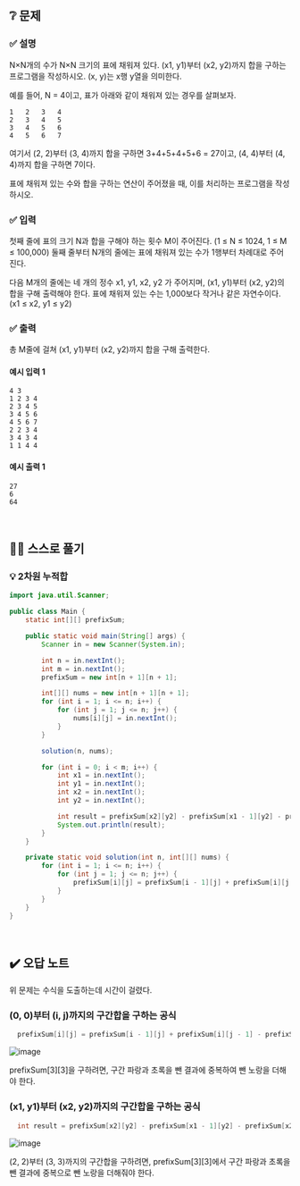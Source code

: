 ## ❔ 문제
### ✅ 설명
N×N개의 수가 N×N 크기의 표에 채워져 있다. (x1, y1)부터 (x2, y2)까지 합을 구하는 프로그램을 작성하시오. (x, y)는 x행 y열을 의미한다.

예를 들어, N = 4이고, 표가 아래와 같이 채워져 있는 경우를 살펴보자.
```
1	2	3	4
2	3	4	5
3	4	5	6
4	5	6	7
```
여기서 (2, 2)부터 (3, 4)까지 합을 구하면 3+4+5+4+5+6 = 27이고, (4, 4)부터 (4, 4)까지 합을 구하면 7이다.

표에 채워져 있는 수와 합을 구하는 연산이 주어졌을 때, 이를 처리하는 프로그램을 작성하시오.

### ✅ 입력
첫째 줄에 표의 크기 N과 합을 구해야 하는 횟수 M이 주어진다. (1 ≤ N ≤ 1024, 1 ≤ M ≤ 100,000) 둘째 줄부터 N개의 줄에는 표에 채워져 있는 수가 1행부터 차례대로 주어진다. 

다음 M개의 줄에는 네 개의 정수 x1, y1, x2, y2 가 주어지며, (x1, y1)부터 (x2, y2)의 합을 구해 출력해야 한다. 표에 채워져 있는 수는 1,000보다 작거나 같은 자연수이다. (x1 ≤ x2, y1 ≤ y2)

### ✅ 출력
총 M줄에 걸쳐 (x1, y1)부터 (x2, y2)까지 합을 구해 출력한다.

#### 예시 입력 1
```
4 3
1 2 3 4
2 3 4 5
3 4 5 6
4 5 6 7
2 2 3 4
3 4 3 4
1 1 4 4
```

#### 예시 출력 1
```
27
6
64
```

<br>

## ✍🏻 스스로 풀기

### 💡 2차원 누적합

``` java
import java.util.Scanner;

public class Main {
    static int[][] prefixSum;

    public static void main(String[] args) {
        Scanner in = new Scanner(System.in);

        int n = in.nextInt();
        int m = in.nextInt();
        prefixSum = new int[n + 1][n + 1];

        int[][] nums = new int[n + 1][n + 1];
        for (int i = 1; i <= n; i++) {
            for (int j = 1; j <= n; j++) {
                nums[i][j] = in.nextInt();
            }
        }

        solution(n, nums);

        for (int i = 0; i < m; i++) {
            int x1 = in.nextInt();
            int y1 = in.nextInt();
            int x2 = in.nextInt();
            int y2 = in.nextInt();

            int result = prefixSum[x2][y2] - prefixSum[x1 - 1][y2] - prefixSum[x2][y1 - 1] + prefixSum[x1 - 1][y1 - 1];
            System.out.println(result);
        }
    }

    private static void solution(int n, int[][] nums) {
        for (int i = 1; i <= n; i++) {
            for (int j = 1; j <= n; j++) {
                prefixSum[i][j] = prefixSum[i - 1][j] + prefixSum[i][j - 1] - prefixSum[i - 1][j - 1] + nums[i][j];
            }
        }
    }
}
```

<br>

## ✔️ 오답 노트

위 문제는 수식을 도출하는데 시간이 걸렸다.

### (0, 0)부터 (i, j)까지의 구간합을 구하는 공식
``` java
  prefixSum[i][j] = prefixSum[i - 1][j] + prefixSum[i][j - 1] - prefixSum[i - 1][j - 1] + nums[i][j];
```
![image](https://github.com/user-attachments/assets/05315983-1c6f-4694-acbf-da2e4ddb7b3c)

prefixSum[3][3]을 구하려면, 구간 파랑과 초록을 뺀 결과에 중복하여 뺀 노랑을 더해야 한다.

### (x1, y1)부터 (x2, y2)까지의 구간합을 구하는 공식
``` java
  int result = prefixSum[x2][y2] - prefixSum[x1 - 1][y2] - prefixSum[x2][y1 - 1] + prefixSum[x1 - 1][y1 - 1];
```
![image](https://github.com/user-attachments/assets/de56b8d0-e520-4397-925a-0d735a3715e4)

(2, 2)부터 (3, 3)까지의 구간합을 구하려면, prefixSum[3][3]에서 구간 파랑과 초록을 뺀 결과에 중복으로 뺀 노랑을 더해줘야 한다.
